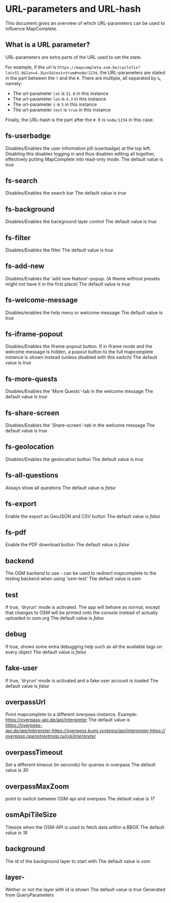 
URL-parameters and URL-hash
============================

This document gives an overview of which URL-parameters can be used to influence MapComplete.

What is a URL parameter?
------------------------

URL-parameters are extra parts of the URL used to set the state.

For example, if the url is `https://mapcomplete.osm.be/cyclofix?lat=51.0&lon=4.3&z=5&test=true#node/1234`,
the URL-parameters are stated in the part between the `?` and the `#`. There are multiple, all separated by `&`, namely:

- The url-parameter `lat` is `51.0` in this instance
- The url-parameter `lon` is `4.3` in this instance
- The url-parameter `z` is `5` in this instance
- The url-parameter `test` is `true` in this instance

Finally, the URL-hash is the part after the `#`. It is `node/1234` in this case.


 fs-userbadge 
--------------

 Disables/Enables the user information pill (userbadge) at the top left. Disabling this disables logging in and thus disables editing all together, effectively putting MapComplete into read-only mode. The default value is _true_


 fs-search 
-----------

 Disables/Enables the search bar The default value is _true_


 fs-background 
---------------

 Disables/Enables the background layer control The default value is _true_


 fs-filter 
-----------

 Disables/Enables the filter The default value is _true_


 fs-add-new 
------------

 Disables/Enables the 'add new feature'-popup. (A theme without presets might not have it in the first place) The default value is _true_


 fs-welcome-message 
--------------------

 Disables/enables the help menu or welcome message The default value is _true_


 fs-iframe-popout 
------------------

 Disables/Enables the iframe-popout button. If in iframe mode and the welcome message is hidden, a popout button to the full mapcomplete instance is shown instead (unless disabled with this switch) The default value is _true_


 fs-more-quests 
----------------

 Disables/Enables the 'More Quests'-tab in the welcome message The default value is _true_


 fs-share-screen 
-----------------

 Disables/Enables the 'Share-screen'-tab in the welcome message The default value is _true_


 fs-geolocation 
----------------

 Disables/Enables the geolocation button The default value is _true_


 fs-all-questions 
------------------

 Always show all questions The default value is _false_


 fs-export 
-----------

 Enable the export as GeoJSON and CSV button The default value is _false_


 fs-pdf 
--------

 Enable the PDF download button The default value is _false_


 backend 
---------

 The OSM backend to use - can be used to redirect mapcomplete to the testing backend when using 'osm-test' The default value is _osm_


 test 
------

 If true, 'dryrun' mode is activated. The app will behave as normal, except that changes to OSM will be printed onto the console instead of actually uploaded to osm.org The default value is _false_


 debug 
-------

 If true, shows some extra debugging help such as all the available tags on every object The default value is _false_


 fake-user 
-----------

 If true, 'dryrun' mode is activated and a fake user account is loaded The default value is _false_


 overpassUrl 
-------------

 Point mapcomplete to a different overpass-instance. Example: https://overpass-api.de/api/interpreter The default value is _https://overpass-api.de/api/interpreter,https://overpass.kumi.systems/api/interpreter,https://overpass.openstreetmap.ru/cgi/interpreter_


 overpassTimeout 
-----------------

 Set a different timeout (in seconds) for queries in overpass The default value is _30_


 overpassMaxZoom 
-----------------

  point to switch between OSM-api and overpass The default value is _17_


 osmApiTileSize 
----------------

 Tilesize when the OSM-API is used to fetch data within a BBOX The default value is _18_


 background 
------------

 The id of the background layer to start with The default value is _osm_


 layer-<layer-id> 
------------------

 Wether or not the layer with id <layer-id> is shown The default value is _true_ Generated from QueryParameters